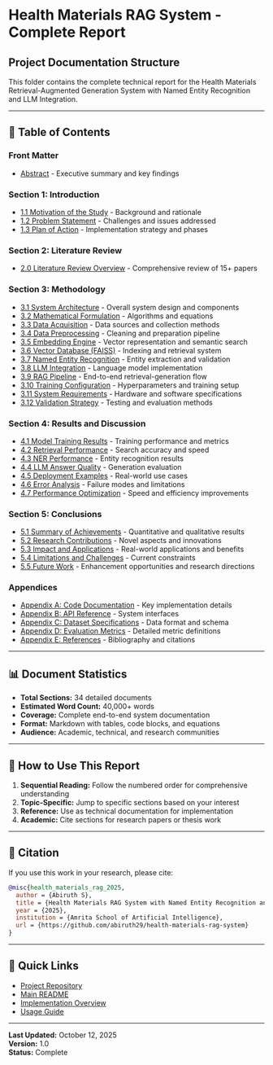 # Health Materials RAG System - Complete Report

## Project Documentation Structure

This folder contains the complete technical report for the Health Materials Retrieval-Augmented Generation System with Named Entity Recognition and LLM Integration.

---

## 📑 Table of Contents

### **Front Matter**
- [Abstract](01_ABSTRACT.md) - Executive summary and key findings

### **Section 1: Introduction**
- [1.1 Motivation of the Study](02_MOTIVATION.md) - Background and rationale
- [1.2 Problem Statement](03_PROBLEM_STATEMENT.md) - Challenges and issues addressed
- [1.3 Plan of Action](04_PLAN_OF_ACTION.md) - Implementation strategy and phases

### **Section 2: Literature Review**
- [2.0 Literature Review Overview](05_LITERATURE_REVIEW.md) - Comprehensive review of 15+ papers

### **Section 3: Methodology**
- [3.1 System Architecture](06_SYSTEM_ARCHITECTURE.md) - Overall system design and components
- [3.2 Mathematical Formulation](07_MATHEMATICAL_FORMULATION.md) - Algorithms and equations
- [3.3 Data Acquisition](08_DATA_ACQUISITION.md) - Data sources and collection methods
- [3.4 Data Preprocessing](09_DATA_PREPROCESSING.md) - Cleaning and preparation pipeline
- [3.5 Embedding Engine](10_EMBEDDING_ENGINE.md) - Vector representation and semantic search
- [3.6 Vector Database (FAISS)](11_VECTOR_DATABASE.md) - Indexing and retrieval system
- [3.7 Named Entity Recognition](12_NER_SYSTEM.md) - Entity extraction and validation
- [3.8 LLM Integration](13_LLM_INTEGRATION.md) - Language model implementation
- [3.9 RAG Pipeline](14_RAG_PIPELINE.md) - End-to-end retrieval-generation flow
- [3.10 Training Configuration](15_TRAINING_CONFIG.md) - Hyperparameters and training setup
- [3.11 System Requirements](16_SYSTEM_REQUIREMENTS.md) - Hardware and software specifications
- [3.12 Validation Strategy](17_VALIDATION_STRATEGY.md) - Testing and evaluation methods

### **Section 4: Results and Discussion**
- [4.1 Model Training Results](18_TRAINING_RESULTS.md) - Training performance and metrics
- [4.2 Retrieval Performance](19_RETRIEVAL_PERFORMANCE.md) - Search accuracy and speed
- [4.3 NER Performance](20_NER_PERFORMANCE.md) - Entity recognition results
- [4.4 LLM Answer Quality](21_LLM_QUALITY.md) - Generation evaluation
- [4.5 Deployment Examples](22_DEPLOYMENT_EXAMPLES.md) - Real-world use cases
- [4.6 Error Analysis](23_ERROR_ANALYSIS.md) - Failure modes and limitations
- [4.7 Performance Optimization](24_PERFORMANCE_OPTIMIZATION.md) - Speed and efficiency improvements

### **Section 5: Conclusions**
- [5.1 Summary of Achievements](25_ACHIEVEMENTS.md) - Quantitative and qualitative results
- [5.2 Research Contributions](26_CONTRIBUTIONS.md) - Novel aspects and innovations
- [5.3 Impact and Applications](27_IMPACT.md) - Real-world applications and benefits
- [5.4 Limitations and Challenges](28_LIMITATIONS.md) - Current constraints
- [5.5 Future Work](29_FUTURE_WORK.md) - Enhancement opportunities and research directions

### **Appendices**
- [Appendix A: Code Documentation](30_CODE_DOCUMENTATION.md) - Key implementation details
- [Appendix B: API Reference](31_API_REFERENCE.md) - System interfaces
- [Appendix C: Dataset Specifications](32_DATASET_SPECS.md) - Data format and schema
- [Appendix D: Evaluation Metrics](33_EVALUATION_METRICS.md) - Detailed metric definitions
- [Appendix E: References](34_REFERENCES.md) - Bibliography and citations

---

## 📊 Document Statistics

- **Total Sections:** 34 detailed documents
- **Estimated Word Count:** 40,000+ words
- **Coverage:** Complete end-to-end system documentation
- **Format:** Markdown with tables, code blocks, and equations
- **Audience:** Academic, technical, and research communities

---

## 🎯 How to Use This Report

1. **Sequential Reading:** Follow the numbered order for comprehensive understanding
2. **Topic-Specific:** Jump to specific sections based on your interest
3. **Reference:** Use as technical documentation for implementation
4. **Academic:** Cite sections for research papers or thesis work

---

## 📝 Citation

If you use this work in your research, please cite:

```bibtex
@misc{health_materials_rag_2025,
  author = {Abiruth S},
  title = {Health Materials RAG System with Named Entity Recognition and LLM Integration},
  year = {2025},
  institution = {Amrita School of Artificial Intelligence},
  url = {https://github.com/abiruth29/health-materials-rag-system}
}
```

---

## 🔗 Quick Links

- [Project Repository](https://github.com/abiruth29/health-materials-rag-system)
- [Main README](../README.md)
- [Implementation Overview](../IMPLEMENTATION_OVERVIEW.md)
- [Usage Guide](../USAGE_GUIDE.md)

---

**Last Updated:** October 12, 2025  
**Version:** 1.0  
**Status:** Complete
